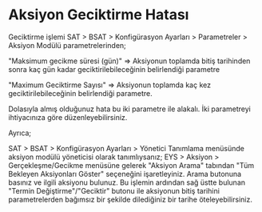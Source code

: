 # Aksiyon Geciktirme Hatası

Geciktirme işlemi SAT > BSAT > Konfigürasyon Ayarları > Parametreler  > Aksiyon Modülü parametrelerinden;

"Maksimum gecikme süresi (gün)" => Aksiyonun toplamda bitiş tarihinden sonra kaç gün kadar geciktirilebileceğinin 
belirlendiği parametre

"Maximum Geciktirme Sayısı" => Aksiyonun toplamda kaç kez geciktirilebileceğinin belirlendiği parametre.

Dolasıyla almış olduğunuz hata bu iki parametre ile alakalı. İki parametreyi ihtiyacınıza göre düzenleyebilirsiniz.

Ayrıca;

SAT > BSAT > Konfigürasyon Ayarları > Yönetici Tanımlama menüsünde aksiyon modülü yöneticisi olarak tanımlıysanız;
EYS > Aksiyon > Gerçekleşme/Gecikme menüsüne gelerek "Aksiyon Arama" tabından 
"Tüm Bekleyen Aksiyonları Göster" seçeneğini işaretleyiniz. Arama butonuna basınız ve ilgili aksiyonu bulunuz. 
Bu işlemin ardından sağ üstte bulunan "Termin Değiştirme"/"Geciktir" butonu ile aksiyonun bitiş tarihini parametrelerden 
bağımsız bir şekilde dilediğiniz bir tarihe öteleyebilirsiniz.

